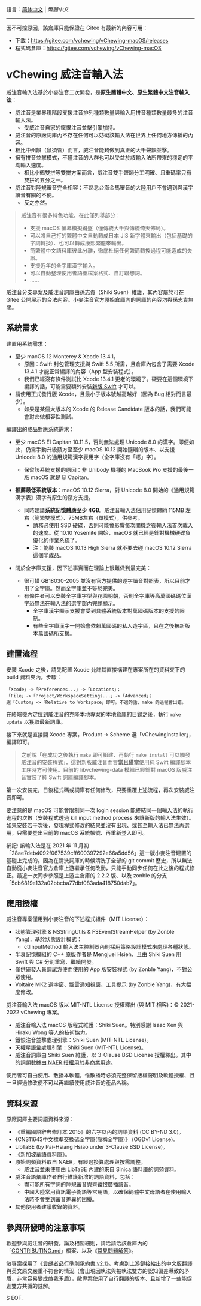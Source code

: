 語言：[简体中文](./README.md) | *繁體中文*

---

因不可控原因，該倉庫只能保證在 Gitee 有最新的內容可用：

- 下載：https://gitee.com/vchewing/vChewing-macOS/releases
- 程式碼倉庫：https://gitee.com/vchewing/vChewing-macOS

# vChewing 威注音輸入法

威注音輸入法基於小麥注音二次開發，是**原生簡體中文、原生繁體中文注音輸入法**：

- 威注音是業界現階段支援注音排列種類數量與輸入用拼音種類數量最多的注音輸入法。
  - 受威注音自家的鐵恨注音並擊引擎加持。
- 威注音的原廠詞庫內不存在任何可以妨礙該輸入法在世界上任何地方傳播的內容。
- 相比中州韻（鼠須管）而言，威注音能夠做到真正的大千聲韻並擊。
- 擁有拼音並擊模式，不懂注音的人群也可以受益於該輸入法所帶來的穩定的平均輸入速度。
  - 相比小鶴雙拼等雙拼方案而言，威注音雙手聲韻分工明確、且重碼率只有雙拼的五分之一。
- 威注音對陸規審音完全相容：不熟悉台澎金馬審音的大陸用戶不會遇到與漢字讀音有關的不便。
  - 反之亦然。

>威注音有很多特色功能。在此僅列舉部分：
>- 支援 macOS 螢幕模擬鍵盤（僅傳統大千與傳統倚天佈局）。
>- 可以將自己打的繁體中文自動轉成日本 JIS 新字體來輸出（包括基礎的字詞轉換）、也可以轉成康熙繁體來輸出。
>- 簡繁體中文語料庫彼此分離，徹底杜絕任何繁簡轉換過程可能造成的失誤。
>- 支援近年的全字庫漢字輸入。
>- 可以自動整理使用者語彙檔案格式、自訂聯想詞。
>- ……

威注音分支專案及威注音詞庫由孫志貴（Shiki Suen）維護，其內容屬於可在 Gitee 公開展示的合法內容。小麥注音官方原始倉庫內的詞庫的內容均與孫志貴無關。

## 系統需求

建置用系統需求：

- 至少 macOS 12 Monterey & Xcode 13.4.1。
    - 原因：Swift 封包管理支援與 Swift 5.5 所需，且倉庫內包含了需要 Xcode 13.4.1 才能正常編譯的內容（App 型安裝程式）。
    - 我們已經沒有條件測試比 Xcode 13.4.1 更老的環境了。硬要在這個環境下編譯的話，可能需要額外安裝[新版 Swift](https://www.swift.org/download/) 才可以。
- 請使用正式發行版 Xcode，且最小子版本號越高越好（因為 Bug 相對而言最少）。
    - 如果是某個大版本的 Xcode 的 Release Candidate 版本的話，我們可能會對此做相容性測試。

編譯出的成品對應系統需求：

- 至少 macOS El Capitan 10.11.5，否則無法處理 Unicode 8.0 的漢字。即便如此，仍需手動升級蘋方至至少 macOS 10.12 開始隨贈的版本、以支援 Unicode 8.0 的通用規範漢字表用字（全字庫沒有「𫫇」字）。
  - 保留該系統支援的原因：非 Unibody 機種的 MacBook Pro 支援的最後一版 macOS 就是 El Capitan。

- **推薦最低系統版本**：macOS 10.12 Sierra，對 Unicode 8.0 開始的《通用規範漢字表》漢字有原生的蘋方支援。

  - 同時建議**系統記憶體應至少 4GB**。威注音輸入法佔用記憶體約 115MB 左右（簡繁雙模式）、75MB左右（單模式），供參考。
    - 請務必使用 SSD 硬碟，否則可能會影響每次開機之後輸入法首次載入的速度。從 10.10 Yosemite 開始，macOS 就已經是針對機械硬碟負優化的作業系統了。
    - 注：能裝 macOS 10.13 High Sierra 就不要去碰 macOS 10.12 Sierra 這個半成品。

- 關於全字庫支援，因下述事實而在理論上很難做到最完美：

  - 很可惜 GB18030-2005 並沒有官方提供的逐字讀音對照表，所以目前才用了全字庫。然而全字庫並不等於完美。
  - 有條件者可以安裝全字庫字型與花園明朝，否則全字庫等高萬國碼碼位漢字恐無法在輸入法的選字窗內完整顯示。
    - 全字庫漢字顯示支援會受到具體系統版本對萬國碼版本的支援的限制。
    - 有些全字庫漢字一開始會依賴萬國碼的私人造字區，且在之後被新版本萬國碼所支援。

## 建置流程

安裝 Xcode 之後，請先配置 Xcode 允許其直接構建在專案所在的資料夾下的 build 資料夾內。步驟：
```
「Xcode」->「Preferences...」->「Locations」；
「File」->「Project/WorkspaceSettings...」->「Advanced」；
選「Custom」->「Relative to Workspace」即可。不選的話，make 的過程會出錯。
```
在終端機內定位到威注音的克隆本地專案的本地倉庫的目錄之後，執行 `make update` 以獲取最新詞庫。

接下來就是直接開 Xcode 專案，Product -> Scheme 選「vChewingInstaller」，編譯即可。

> 之前說「在成功之後執行 `make` 即可組建、再執行 `make install` 可以觸發威注音的安裝程式」，這對新版威注音而言**當且僅當**使用純 Swift 編譯腳本工序時方可使用。目前的 libvchewing-data 模組已經針對 macOS 版威注音實裝了純 Swift 詞庫編譯腳本。

第一次安裝完，日後程式碼或詞庫有任何修改，只要重覆上述流程，再次安裝威注音即可。

要注意的是 macOS 可能會限制同一次 login session 能終結同一個輸入法的執行進程的次數（安裝程式透過 kill input method process 來讓新版的輸入法生效）。如果安裝若干次後，發現程式修改的結果並沒有出現、或甚至輸入法已無法再選用，只需要登出目前的 macOS 系統帳號、再重新登入即可。

補記: 該輸入法是在 2021 年 11 月初「28ae7deb4092f067539cff600397292e66a5dd56」這一版小麥注音建置的基礎上完成的。因為在清洗詞庫的時候清洗了全部的 git commit 歷史，所以無法自動從小麥注音官方倉庫上游繼承任何改動，只能手動同步任何在此之後的程式修正。最近一次同步參照是上游主倉庫的 2.2.2 版、以及 zonble 的分支「5cb6819e132a02bbcba77dbf083ada418750dab7」。

## 應用授權

威注音專案僅用到小麥注音的下述程式組件（MIT License）：

- 狀態管理引擎 & NSStringUtils & FSEventStreamHelper (by Zonble Yang)，基於狀態設計模式：
  - ctlInputMethod 輸入法主控制器內則採用策略設計模式來處理各種狀態。
- 半衰記憶模組的 C++ 原版作者是 Mengjuei Hsieh，且由 Shiki Suen 用 Swift 與 C# 分別重寫、繼續開發。
- 僅供研發人員調試方便而使用的 App 版安裝程式 (by Zonble Yang)，不對公眾使用。
- Voltaire MK2 選字窗、飄雲通知視窗、工具提示 (by Zonble Yang)，有大幅度修改。

威注音輸入法 macOS 版以 MIT-NTL License 授權釋出 (與 MIT 相容)：© 2021-2022 vChewing 專案。

- 威注音輸入法 macOS 版程式維護：Shiki Suen。特別感謝 Isaac Xen 與 Hiraku Wong 等人的技術協力。
- 鐵恨注音並擊處理引擎：Shiki Suen (MIT-NTL License)。
- 天權星語彙處理引擎：Shiki Suen (MIT-NTL License)。
- 威注音詞庫由 Shiki Suen 維護，以 3-Clause BSD License 授權釋出。其中的詞頻數據[由 NAER 授權用於非商業用途](https://twitter.com/ShikiSuen/status/1479329302713831424)。

使用者可自由使用、散播本軟體，惟散播時必須完整保留版權聲明及軟體授權、且一旦經過修改便不可以再繼續使用威注音的產品名稱。

## 資料來源

原廠詞庫主要詞語資料來源：

- 《重編國語辭典修訂本 2015》的六字以內的詞語資料 (CC BY-ND 3.0)。
- 《CNS11643中文標準交換碼全字庫(簡稱全字庫)》 (OGDv1 License)。
- LibTaBE (by Pai-Hsiang Hsiao under 3-Clause BSD License)。
- [《新加坡華語資料庫》](https://www.languagecouncils.sg/mandarin/ch/learning-resources/singaporean-mandarin-database)。
- 原始詞頻資料取自 NAER，有經過換算處理與按需調整。
    - 威注音並未使用由 LibTaBE 內建的來自 Sinica 語料庫的詞頻資料。
- 威注音語彙庫作者自行維護新增的詞語資料，包括：
    - 盡可能所有字詞的陸規審音與齊鐵恨廣播讀音。
    - 中國大陸常用資訊電子術語等常用語，以確保簡體中文母語者在使用輸入法時不會受到審音差異的困擾。
- 其他使用者建議收錄的資料。

## 參與研發時的注意事項

歡迎參與威注音的研發。論及相關細則，請洽請洽該倉庫內的「[CONTRIBUTING.md](./CONTRIBUTING.md)」檔案、以及《[常見問題解答](./FAQ.md)》。

敝專案採用了《[貢獻者品行準則承約書 v2.1](./code-of-conduct.md)》。考慮到上游鏈接給出的中文版翻譯與英文原文嚴重不符合的情況（會出現因執法與被執法雙方的認知偏差導致的矛盾，非常容易變成敵我矛盾），敝專案使用了自行翻譯的版本、且新增了一些能促進雙方共識的註解。

$ EOF.
